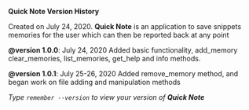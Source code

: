 **Quick Note Version History**

Created on July 24, 2020. **Quick Note** 
is an application to save snippets
memories for the user which can
then be reported back at any point
 
**@version 1.0.0**: July 24, 2020
Added basic functionality, add_memory
clear_memories, list_memories, get_help
and info methods. 

**@version 1.0.1**: July 25-26, 2020
Added remove_memory method, and began
work on file adding and manipulation
methods

*Type `remember --version` to view your version of **Quick Note***